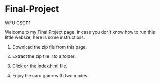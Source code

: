# Final-Project
WFU CSC111

Welcome to my Final Project page. In case you don't know how to run this little website, here is some instructions.

1. Download the zip file from this page.

2. Extract the zip file into a folder.

3. Click on the index.html file.

4. Enjoy the card game with two modes.
